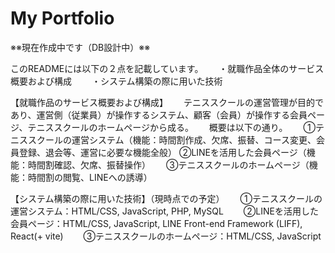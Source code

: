# My Portfolio
※※現在作成中です（DB設計中）※※　　

<!-- 
次のURLは、就職作品全体（一部デモを含む）および授業課題での作品をまとめたサイトです。
(URL) 
GitHubのプロフィールからもリンクを確認できます。
就職作品作成の背景や私自身のプロフィールも記載しています。
なお、会員ページに関しては、実際のLINEアカウントで操作をしている都合上、個人の部分については操作イメージを載せております。
-->

このREADMEには以下の２点を記載しています。　　
・就職作品全体のサービス概要および構成　　
・システム構築の際に用いた技術　　


【就職作品のサービス概要および構成】　　
テニススクールの運営管理が目的であり、運営側（従業員）が操作するシステム、顧客（会員）が操作する会員ページ、テニススクールのホームページから成る。　　
概要は以下の通り。　　
➀テニススクールの運営システム（機能：時間割作成、欠席、振替、コース変更、会員登録、退会等、運営に必要な機能全般）
➁LINEを活用した会員ページ（機能：時間割確認、欠席、振替操作）　　
➂テニススクールのホームページ（機能：時間割の閲覧、LINEへの誘導）　　


【システム構築の際に用いた技術】（現時点での予定）　　
➀テニススクールの運営システム：HTML/CSS, JavaScript, PHP, MySQL　　
➁LINEを活用した会員ページ：HTML/CSS, JavaScript, LINE Front-end Framework (LIFF), React(+ vite)　　
➂テニススクールのホームページ：HTML/CSS, JavaScript　　
